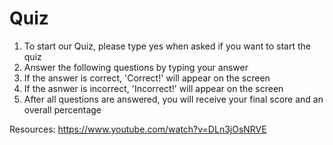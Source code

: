 # Quiz
1. To start our Quiz, please type yes when asked if you want to start the quiz
2. Answer the following questions by typing your answer
3. If the answer is correct, 'Correct!' will appear on the screen 
4. If the asnwer is incorrect, 'Incorrect!' will appear on the screen
5. After all questions are answered, you will receive your final score and an overall percentage

Resources: https://www.youtube.com/watch?v=DLn3jOsNRVE
